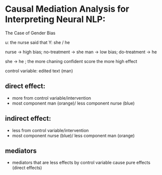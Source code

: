 # Causal Mediation Analysis for Interpreting Neural NLP:
The Case of Gender Bias

u: the nurse said that 
Y: she / he

nurse -> high bias; no-treatment -> she
man ->  low bias;  do-treatment -> he

she -> he ; the more chaning confident score the more high effect

control variable: edited text (man)

direct effect: 
---
* more from control variable/intervention
* most component man (orange)/ less component nurse (blue)

indirect effect: 
---
* less from control variable/intervention
* most component nurse (blue)/ less component man (orange)

mediators
---

* mediators that are less effects by control variable cause pure effects (direct effects) 




